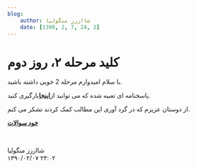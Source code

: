 ```yaml
---
blog:
    author: شااززز منگولیا
    date: [1390, 2, 7, 24, 2]
---
```

# کلید مرحله ۲، روز دوم

<div class="cnt">
با سلام امیدوارم مرحله 2 خوبی داشته باشید.<p></p>
<p>پاسخنامه ای تعبیه شده که می توانید از<a href="http://s1.picofile.com/file/6590735410/22_d2_sols.pdf.html" title="marhale 2"><strong>اینجا</strong></a>بارگیری کنید.</p>
<p>از دوستان عزیزم که در گرد آوری این مطالب کمک کردند تشکر می کنم.</p>
<p><a href="http://www.inoi.ir/%D9%85%D9%86%D8%A7%D8%A8%D8%B9-%D9%88-%D9%85%D8%B1%D8%A7%D8%AC%D8%B9/%D8%A8%D8%A7%DB%8C%DA%AF%D8%A7%D9%86%DB%8C-%D8%B3%D9%88%D8%A7%D9%84%D8%A7%D8%AA-%D9%85%D8%B1%D8%A7%D8%AD%D9%84-%D8%A7%D9%88%D9%84-%D9%88-%D8%AF%D9%88%D9%85/"><strong>خود سوالات</strong></a></p>
<p><br/></p>
</div>

<div class="blog-info">
    <div class="blog-author">شااززز منگولیا</div>
    <div class="blog-date">۱۳۹۰/۰۲/۰۷ ۲۴:۰۲</div>
</div>

